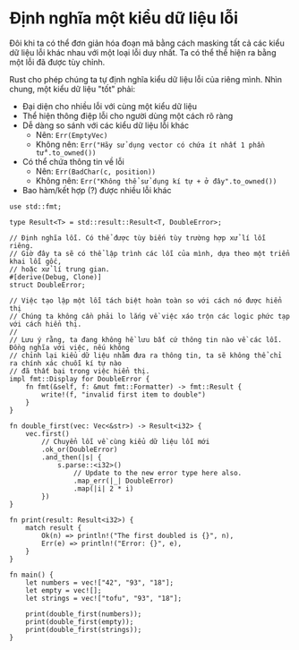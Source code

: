 # Định nghĩa một kiểu dữ liệu lỗi

Đôi khi ta có thể đơn giản hóa đoạn mã bằng cách masking tất cả các kiểu dữ liệu lỗi khác nhau với một loại lỗi duy nhất. Ta có thể thể hiện ra bằng một lỗi đã được tùy chỉnh.

Rust cho phép chúng ta tự định nghĩa kiểu dữ liệu lỗi của riêng mình. Nhìn chung, một kiểu dữ liệu "tốt" phải:
* Đại diện cho nhiều lỗi với cùng một kiểu dữ liệu
* Thể hiện thông điệp lỗi cho người dùng một cách rõ ràng
* Dễ dàng so sánh với các kiểu dữ liệu lỗi khác
    - Nên: `Err(EmptyVec)`
    - Không nên: `Err("Hãy sử dụng vector có chứa ít nhất 1 phần tử".to_owned())`
* Có thể chứa thông tin về lỗi
    - Nên: `Err(BadChar(c, position))`
    - Không nên: `Err("Không thể sử dụng kí tự + ở đây".to_owned())`
* Bao hàm/kết hợp (?) được nhiều lỗi khác


```rust,editable
use std::fmt;

type Result<T> = std::result::Result<T, DoubleError>;

// Định nghĩa lỗi. Có thể được tùy biến tùy trường hợp xử lí lỗi riêng.
// Giờ đây ta sẽ có thể lập trình các lỗi của mình, dựa theo một triển khai lỗi gốc,
// hoặc xử lí trung gian. 
#[derive(Debug, Clone)]
struct DoubleError;

// Việc tạo lập một lỗi tách biệt hoàn toàn so với cách nó được hiển thị
// Chúng ta không cần phải lo lắng về việc xáo trộn các logic phức tạp với cách hiển thị.
//
// Lưu ý rằng, ta đang không hề lưu bất cứ thông tin nào về các lỗi. Đồng nghĩa với việc, nếu không 
// chỉnh lại kiểu dữ liệu nhằm đưa ra thông tin, ta sẽ không thể chỉ ra chính xác chuỗi kí tự nào
// đã thất bại trong việc hiển thị. 
impl fmt::Display for DoubleError {
    fn fmt(&self, f: &mut fmt::Formatter) -> fmt::Result {
        write!(f, "invalid first item to double")
    }
}

fn double_first(vec: Vec<&str>) -> Result<i32> {
    vec.first()
        // Chuyển lỗi về cùng kiểu dữ liệu lỗi mới
        .ok_or(DoubleError)
        .and_then(|s| {
            s.parse::<i32>()
                // Update to the new error type here also.
                .map_err(|_| DoubleError)
                .map(|i| 2 * i)
        })
}

fn print(result: Result<i32>) {
    match result {
        Ok(n) => println!("The first doubled is {}", n),
        Err(e) => println!("Error: {}", e),
    }
}

fn main() {
    let numbers = vec!["42", "93", "18"];
    let empty = vec![];
    let strings = vec!["tofu", "93", "18"];

    print(double_first(numbers));
    print(double_first(empty));
    print(double_first(strings));
}
```
